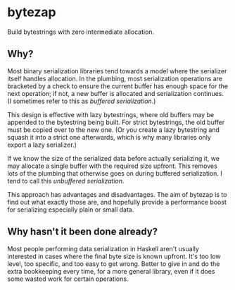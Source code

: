 # bytezap
Build bytestrings with zero intermediate allocation.

## Why?
Most binary serialization libraries tend towards a model where the serializer
itself handles allocation. In the plumbing, most serialization operations are
bracketed by a check to ensure the current buffer has enough space for the next
operation; if not, a new buffer is allocated and serialization continues. (I
sometimes refer to this as *buffered serialization*.)

This design is effective with lazy bytestrings, where old buffers may be
appended to the bytestring being built. For strict bytestrings, the old buffer
must be copied over to the new one. (Or you create a lazy bytestring and squash
it into a strict one afterwards, which is why many libraries only export a lazy
serializer.)

If we know the size of the serialized data before actually serializing it, we
may allocate a single buffer with the required size upfront. This removes lots
of the plumbing that otherwise goes on during buffered serialization. I tend to
call this *unbuffered serialization*.

This approach has advantages and disadvantages. The aim of bytezap is to find
out what exactly those are, and hopefully provide a performance boost for
serializing especially plain or small data.

## Why hasn't it been done already?
Most people performing data serialization in Haskell aren't usually interested
in cases where the final byte size is known upfront. It's too low level, too
specific, and too easy to get wrong. Better to give in and do the extra
bookkeeping every time, for a more general library, even if it does some wasted
work for certain operations.
